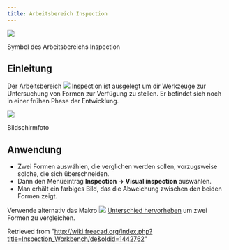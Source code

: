 ```yaml
---
title: Arbeitsbereich Inspection
---
```

![](/images/Workbench_Inspection.svg)

Symbol des Arbeitsbereichs Inspection

## Einleitung

Der Arbeitsbereich ![](/images/Workbench_Inspection.svg) Inspection ist ausgelegt um dir Werkzeuge zur Untersuchung von Formen zur Verfügung zu stellen. Er befindet sich noch in einer frühen Phase der Entwicklung.

![](/images/InspectionEx.png)

Bildschirmfoto

## Anwendung

* Zwei Formen auswählen, die verglichen werden sollen, vorzugsweise solche, die sich überschneiden.
* Dann den Menüeintrag **Inspection → Visual inspection** auswählen.
* Man erhält ein farbiges Bild, das die Abweichung zwischen den beiden Formen zeigt.

Verwende alternativ das Makro ![](/images/HighlightDifference.png) [Unterschied hervorheben](/Macro_HighlightDifference/de "Macro HighlightDifference/de") um zwei Formen zu vergleichen.

Retrieved from "<http://wiki.freecad.org/index.php?title=Inspection_Workbench/de&oldid=1442762>"